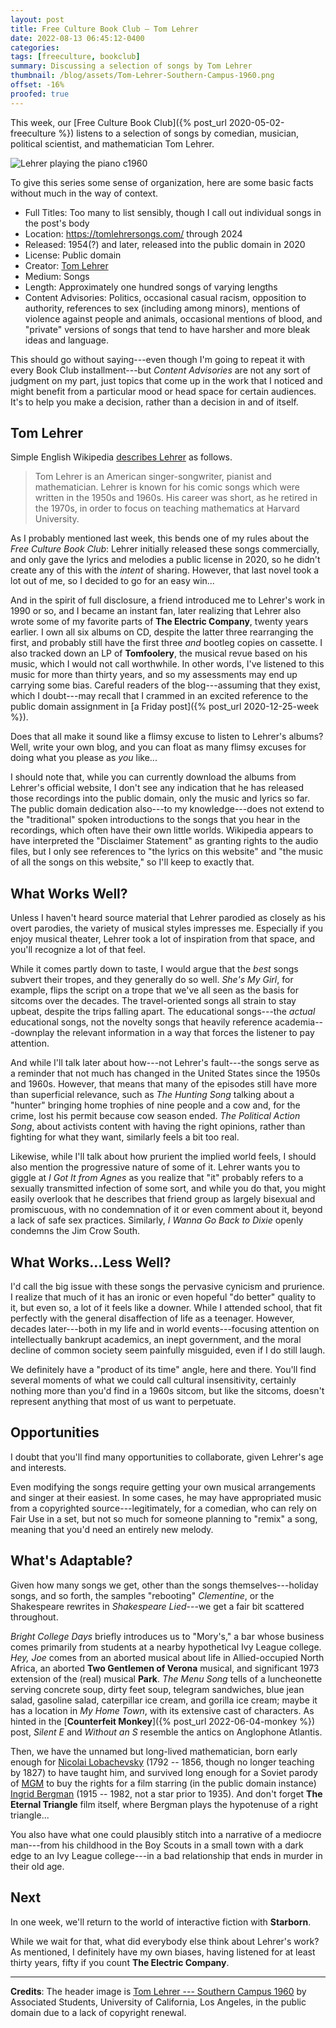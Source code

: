 ```yaml
---
layout: post
title: Free Culture Book Club — Tom Lehrer
date: 2022-08-13 06:45:12-0400
categories:
tags: [freeculture, bookclub]
summary: Discussing a selection of songs by Tom Lehrer
thumbnail: /blog/assets/Tom-Lehrer-Southern-Campus-1960.png
offset: -16%
proofed: true
---
```


This week, our [Free Culture Book Club]({% post_url 2020-05-02-freeculture %}) listens to a selection of songs by comedian, musician, political scientist, and mathematician Tom Lehrer.

![Lehrer playing the piano c1960](/blog/assets/Tom-Lehrer-Southern-Campus-1960.png "Not Victor Borge, not Mark Russell, and not whatever other piano-playing comedian who came to mind...")

To give this series some sense of organization, here are some basic facts without much in the way of context.

 * Full Titles:  Too many to list sensibly, though I call out individual songs in the post's body
 * Location:  <https://tomlehrersongs.com/> through 2024
 * Released:  1954(?) and later, released into the public domain in 2020
 * License:  Public domain
 * Creator:  [Tom Lehrer](http://tomlehrer.org/)
 * Medium:  Songs
 * Length:  Approximately one hundred songs of varying lengths
 * Content Advisories:  Politics, occasional casual racism, opposition to authority, references to sex (including among minors), mentions of violence against people and animals, occasional mentions of blood, and "private" versions of songs that tend to have harsher and more bleak ideas and language.

This should go without saying---even though I'm going to repeat it with every Book Club installment---but *Content Advisories* are not any sort of judgment on my part, just topics that come up in the work that I noticed and might benefit from a particular mood or head space for certain audiences.  It's to help you make a decision, rather than a decision in and of itself.

## Tom Lehrer

Simple English Wikipedia [describes Lehrer](https://simple.wikipedia.org/wiki/Tom_Lehrer) as follows.

 > Tom Lehrer is an American singer-songwriter, pianist and mathematician. Lehrer is known for his comic songs which were written in the 1950s and 1960s. His career was short, as he retired in the 1970s, in order to focus on teaching mathematics at Harvard University.

As I probably mentioned last week, this bends one of my rules about the *Free Culture Book Club*:  Lehrer initially released these songs commercially, and only gave the lyrics and melodies a public license in 2020, so he didn't create any of this with the *intent* of sharing.  However, that last novel took a lot out of me, so I decided to go for an easy win...

And in the spirit of full disclosure, a friend introduced me to Lehrer's work in 1990 or so, and I became an instant fan, later realizing that Lehrer also wrote some of my favorite parts of **The Electric Company**, twenty years earlier.  I own all six albums on CD, despite the latter three rearranging the first, and probably still have the first three *and* bootleg copies on cassette.  I also tracked down an LP of **Tomfoolery**, the musical revue based on his music, which I would not call worthwhile.  In other words, I've listened to this music for more than thirty years, and so my assessments may end up carrying some bias.  Careful readers of the blog---assuming that they exist, which I doubt---may recall that I crammed in an excited reference to the public domain assignment in [a Friday post]({% post_url 2020-12-25-week %}).

Does that all make it sound like a flimsy excuse to listen to Lehrer's albums?  Well, write your own blog, and you can float as many flimsy excuses for doing what you please as *you* like...

I should note that, while you can currently download the albums from Lehrer's official website, I don't see any indication that he has released those recordings into the public domain, only the music and lyrics so far.  The public domain dedication also---to my knowledge---does not extend to the "traditional" spoken introductions to the songs that you hear in the recordings, which often have their own little worlds.  Wikipedia appears to have interpreted the "Disclaimer Statement" as granting rights to the audio files, but I only see references to "the lyrics on this website" and "the music of all the songs on this website," so I'll keep to exactly that.

## What Works Well?

Unless I haven't heard source material that Lehrer parodied as closely as his overt parodies, the variety of musical styles impresses me.  Especially if you enjoy musical theater, Lehrer took a lot of inspiration from that space, and you'll recognize a lot of that feel.

While it comes partly down to taste, I would argue that the *best* songs subvert their tropes, and they generally do so well.  *She's My Girl*, for example, flips the script on a trope that we've all seen as the basis for sitcoms over the decades.  The travel-oriented songs all strain to stay upbeat, despite the trips falling apart.  The educational songs---the *actual* educational songs, not the novelty songs that heavily reference academia---downplay the relevant information in a way that forces the listener to pay attention.

And while I'll talk later about how---not Lehrer's fault---the songs serve as a reminder that not much has changed in the United States since the 1950s and 1960s.  However, that means that many of the episodes still have more than superficial relevance, such as *The Hunting Song* talking about a "hunter" bringing home trophies of nine people and a cow and, for the crime, lost his permit because cow season ended.  *The Political Action Song*, about activists content with having the right opinions, rather than fighting for what they want, similarly feels a bit too real.

Likewise, while I'll talk about how prurient the implied world feels, I should also mention the progressive nature of some of it.  Lehrer wants you to giggle at *I Got It from Agnes* as you realize that "it" probably refers to a sexually transmitted infection of some sort, and while you do that, you might easily overlook that he describes that friend group as largely bisexual and promiscuous, with no condemnation of it or even comment about it, beyond a lack of safe sex practices.  Similarly, *I Wanna Go Back to Dixie* openly condemns the Jim Crow South.

## What Works...Less Well?

I'd call the big issue with these songs the pervasive cynicism and prurience.  I realize that much of it has an ironic or even hopeful "do better" quality to it, but even so, a lot of it feels like a downer.  While I attended school, that fit perfectly with the general disaffection of life as a teenager.  However, decades later---both in my life and in world events---focusing attention on intellectually bankrupt academics, an inept government, and the moral decline of common society seem painfully misguided, even if I do still laugh.

We definitely have a "product of its time" angle, here and there.  You'll find several moments of what we could call cultural insensitivity, certainly nothing more than you'd find in a 1960s sitcom, but like the sitcoms, doesn't represent anything that most of us want to perpetuate.

## Opportunities

I doubt that you'll find many opportunities to collaborate, given Lehrer's age and interests.

Even modifying the songs require getting your own musical arrangements and singer at their easiest.  In some cases, he may have appropriated music from a copyrighted source---legitimately, for a comedian, who can rely on Fair Use in a set, but not so much for someone planning to "remix" a song, meaning that you'd need an entirely new melody.

## What's Adaptable?

Given how many songs we get, other than the songs themselves---holiday songs, and so forth, the samples "rebooting" *Clementine*, or the Shakespeare rewrites in *Shakespeare Lied*---we get a fair bit scattered throughout.

*Bright College Days* briefly introduces us to "Mory's," a bar whose business comes primarily from students at a nearby hypothetical Ivy League college.  *Hey, Joe* comes from an aborted musical about life in Allied-occupied North Africa, an aborted **Two Gentlemen of Verona** musical, and significant 1973 extension of the (real) musical **Park**.  *The Menu Song* tells of a luncheonette serving concrete soup, dirty feet soup, telegram sandwiches, blue jean salad, gasoline salad,  caterpillar ice cream, and gorilla ice cream; maybe it has a location in *My Home Town*, with its extensive cast of characters.  As hinted in the [**Counterfeit Monkey**]({% post_url 2022-06-04-monkey %}) post, *Silent E* and *Without an S* resemble the antics on Anglophone Atlantis.

Then, we have the unnamed but long-lived mathematician, born early enough for [Nicolai Lobachevsky](https://en.wikipedia.org/wiki/Nikolai_Lobachevsky) (1792 -- 1856, though no longer teaching by 1827) to have taught him, and survived long enough for a Soviet parody of [MGM](https://en.wikipedia.org/wiki/Metro-Goldwyn-Mayer) to buy the rights for a film starring (in the public domain instance) [Ingrid Bergman](https://en.wikipedia.org/wiki/Ingrid_Bergman) (1915 -- 1982, not a star prior to 1935).  And don't forget **The Eternal Triangle** film itself, where Bergman plays the hypotenuse of a right triangle...

You also have what one could plausibly stitch into a narrative of a mediocre man---from his childhood in the Boy Scouts in a small town with a dark edge to an Ivy League college---in a bad relationship that ends in murder in their old age.

## Next

In one week, we'll return to the world of interactive fiction with **Starborn**.

While we wait for that, what did everybody else think about Lehrer's work?  As mentioned, I definitely have my own biases, having listened for at least thirty years, fifty if you count **The Electric Company**.

* * *

**Credits**:  The header image is [Tom Lehrer --- Southern Campus 1960](https://commons.wikimedia.org/wiki/File:Tom_Lehrer_-_Southern_Campus_1960.jpg) by Associated Students, University of California, Los Angeles, in the public domain due to a lack of copyright renewal.
